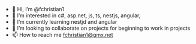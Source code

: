 - 👋 Hi, I’m @fchristian1
- 👀 I’m interested in c#, asp.net, js, ts, nestjs, angular,
- 🌱 I’m currently learning nestjd and angular
- 💞️ I’m looking to collaborate on projects for beginning to work in projects
- 📫 How to reach me fchristian1@gmx.net

<!---
fchristian1/fchristian1 is a ✨ special ✨ repository because its `README.md` (this file) appears on your GitHub profile.
You can click the Preview link to take a look at your changes.
--->
